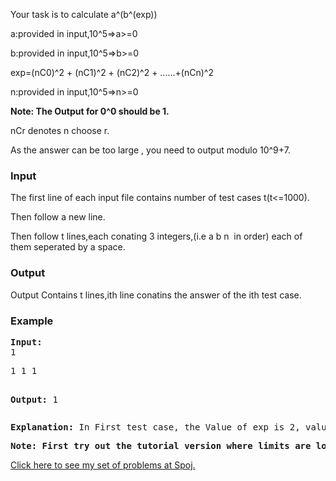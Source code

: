 <p>Your task is to calculate a^(b^(exp))</p>
<p>a:provided in input,10^5=&gt;a&gt;=0</p>
<p>b:provided in input,10^5=&gt;b&gt;=0</p>
<p>exp=(nC0)^2 + (nC1)^2 + (nC2)^2 + ......+(nCn)^2</p>
<p>n:provided in input,10^5=&gt;n&gt;=0</p>
<p><strong>Note: The Output for 0^0 should be 1.</strong></p>
<p>nCr denotes n choose r.</p>
<p>As the answer can be too large , you need to output modulo 10^9+7.</p>
<h3>Input</h3>
<p>The first line of each input file contains number of test cases t(t&lt;=1000).</p>
<p>Then follow a new line.</p>
<p>Then follow t lines,each conating 3 integers,(i.e a b n &nbsp;in order) each of them seperated by a space.</p>
<h3>Output</h3>
<p>Output Contains t lines,ith line conatins the answer of the ith test case.</p>
<h3>Example</h3>
<pre><strong>Input:</strong>
1</pre>
<pre>1 1 1

<strong>Output:</strong>
1</pre>
<pre><strong>Explanation: </strong>In First test case, the Value of exp is 2, value of 1^(1^2) is 1,so output is 1.</pre>
<pre><strong>Note: First try out the tutorial version where limits are low. <a href="../../problems/POWRTU/">POWRTU</a></strong></pre>
<p><a href="../../problems/INTRO/">Click here to see my set of problems at Spoj.</a></p>